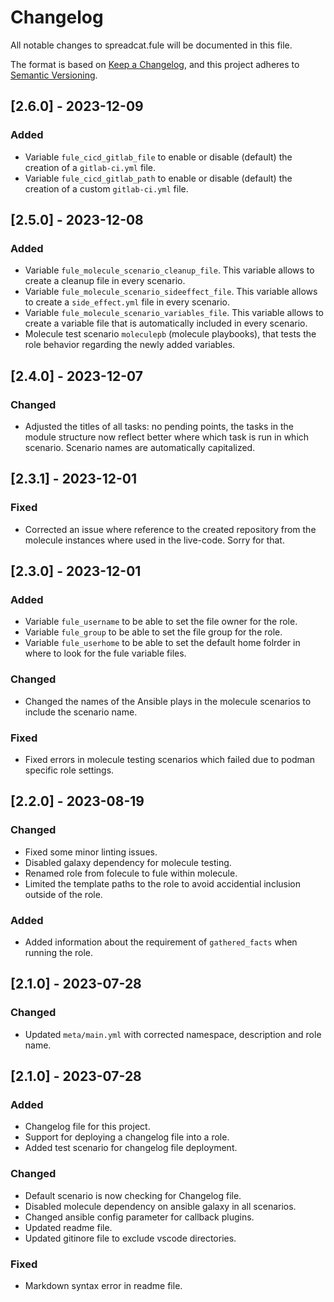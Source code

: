 # Changelog

All notable changes to spreadcat.fule will be documented in this file.

The format is based on [Keep a Changelog](https://keepachangelog.com/en/1.0.0/),
and this project adheres to [Semantic Versioning](https://semver.org/spec/v2.0.0.html).

## [2.6.0] - 2023-12-09

### Added

- Variable `fule_cicd_gitlab_file` to enable or disable (default) the creation of a `gitlab-ci.yml` file.
- Variable `fule_cicd_gitlab_path` to enable or disable (default) the creation of a custom `gitlab-ci.yml` file.

## [2.5.0] - 2023-12-08

### Added

- Variable `fule_molecule_scenario_cleanup_file`. This variable allows to create a cleanup file in every scenario.
- Variable `fule_molecule_scenario_sideeffect_file`. This variable allows to create a `side_effect.yml` file in every
    scenario.
- Variable `fule_molecule_scenario_variables_file`. This variable allows to create a variable file that is automatically
    included in every scenario.
- Molecule test scenario `moleculepb` (molecule playbooks), that tests the role behavior regarding the newly added
    variables.

## [2.4.0] - 2023-12-07

### Changed

- Adjusted the titles of all tasks: no pending points, the tasks in the module structure now reflect better where which
    task is run in which scenario. Scenario names are automatically capitalized.

## [2.3.1] - 2023-12-01

### Fixed

- Corrected an issue where reference to the created repository from the molecule instances where used in the live-code.
    Sorry for that.

## [2.3.0] - 2023-12-01

### Added

- Variable `fule_username` to be able to set the file owner for the role.
- Variable `fule_group` to be able to set the file group for the role.
- Variable `fule_userhome` to be able to set the default home folrder in where to look for the fule variable files.

### Changed

- Changed the names of the Ansible plays in the molecule scenarios to include the scenario name.

### Fixed

- Fixed errors in molecule testing scenarios which failed due to podman specific role settings.

## [2.2.0] - 2023-08-19

### Changed

- Fixed some minor linting issues.
- Disabled galaxy dependency for molecule testing.
- Renamed role from folecule to fule within molecule.
- Limited the template paths to the role to avoid accidential inclusion outside of the role.

### Added

- Added information about the requirement of `gathered_facts` when running the role.

## [2.1.0] - 2023-07-28

### Changed

- Updated `meta/main.yml` with corrected namespace, description and role name.

## [2.1.0] - 2023-07-28

### Added

- Changelog file for this project.
- Support for deploying a changelog file into a role.
- Added test scenario for changelog file deployment.

### Changed

- Default scenario is now checking for Changelog file.
- Disabled molecule dependency on ansible galaxy in all scenarios.
- Changed ansible config parameter for callback plugins.
- Updated readme file.
- Updated gitinore file to exclude vscode directories.

### Fixed

- Markdown syntax error in readme file.
